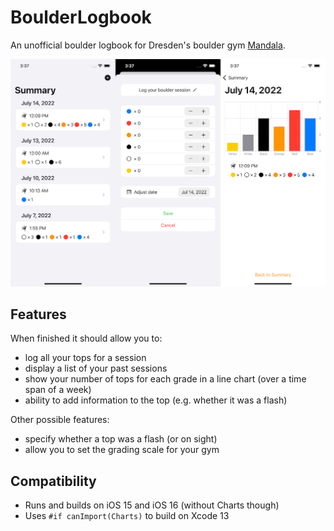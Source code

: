 # BoulderLogbook

An unofficial boulder logbook for Dresden's boulder gym [Mandala](https://boulderhalle-dresden.de).

![Screenshots](Resources/Screenshots.jpg)


## Features

When finished it should allow you to: 

* log all your tops for a session
* display a list of your past sessions
* show your number of tops for each grade in a line chart (over a time span of a week)  
* ability to add information to the top (e.g. whether it was a flash)


Other possible features: 

* specify whether a top was a flash (or on sight)
* allow you to set the grading scale for your gym 

## Compatibility

* Runs and builds on iOS 15 and iOS 16 (without Charts though)
* Uses `#if canImport(Charts)` to build on Xcode 13
